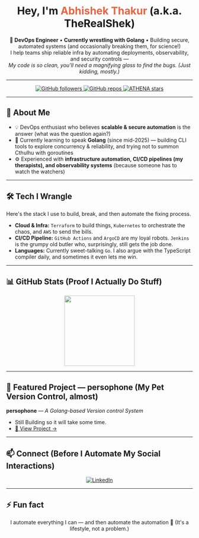 <h1 align="center">Hey, I'm <span style="color:#e96443;">Abhishek Thakur</span> (a.k.a. TheRealShek)</h1>

<p align="center">
  🚀 <b>DevOps Engineer</b> • <b>Currently wrestling with Golang</b> • Building secure, automated systems (and occasionally breaking them, for science!)
  <br>
  I help teams ship reliable infra by automating deployments, observability, and security controls —
  <br>
  <i>My code is so clean, you'll need a magnifying glass to find the bugs. (Just kidding, mostly.)</i>
</p>

---

<p align="center">
  <a href="https://github.com/TheRealShek">
    <img alt="GitHub followers" src="https://img.shields.io/github/followers/TheRealShek?label=Follow%20me%20(don't%20worry,%20I%20won't%20automate%20your%20feed)&style=for-the-badge&color=00C853&logo=github" />
  </a>
  <a href="https://github.com/TheRealShek?tab=repositories">
    <img alt="GitHub repos" src="https://img.shields.io/badge/Repos-14%20(and%20counting%20my%20side%20projects)-7E57C2?style=for-the-badge&logo=github" />
  </a>
  <a href="https://github.com/TheRealShek/ATHENA">
    <img alt="ATHENA stars" src="https://img.shields.io/github/stars/TheRealShek/ATHENA?style=for-the-badge&color=FF4081&logo=starship" />
  </a>
</p>

---

## 🔭 About Me
- 💡 DevOps enthusiast who believes **scalable & secure automation** is the answer (what was the question again?)
- 🧠 Currently learning to speak **Golang** (since mid-2025) — building CLI tools to explore concurrency & reliability, and trying not to summon Cthulhu with goroutines
- ⚙️ Experienced with **infrastructure automation, CI/CD pipelines (my therapists), and observability systems** (because someone has to watch the watchers)

---

## 🛠 Tech I Wrangle
Here's the stack I use to build, break, and then automate the fixing process.

- **Cloud & Infra:** `Terraform` to build things, `Kubernetes` to orchestrate the chaos, and `AWS` to send the bills.
- **CI/CD Pipeline:** `GitHub Actions` and `ArgoCD` are my loyal robots. `Jenkins` is the grumpy old butler who, surprisingly, still gets the job done.
- **Languages:** Currently sweet-talking `Go`. I also argue with the TypeScript compiler daily, and sometimes it even lets me win.

---

## 📊 GitHub Stats (Proof I Actually Do Stuff)
<p align="center">
  <img height="190em" src="https://github-readme-stats.vercel.app/api?username=TheRealShek&show_icons=true&count_private=true&include_all_commits=true&theme=radical&bg_color=30,e96443,904e95&title_color=fff&text_color=fff&icon_color=FFD700" />
</p>

---

## 🚀 Featured Project — **persophone** (My Pet Version Control, almost)
**persophone** — *A Golang-based Version control System*
- Still Building so it will take some time. 
- [🔗 View Project →](https://github.com/chandranilbakshi/persephone)

---

## 📫 Connect (Before I Automate My Social Interactions)
<p align="center">
  <a href="https://www.linkedin.com/in/abhishek-thakur-dev">
    <img src="https://img.shields.io/badge/LinkedIn-Abhishek%20Thakur-blue?style=for-the-badge&logo=linkedin" alt="LinkedIn" />
  </a>
</p>

---

## ⚡ Fun fact
<p align="center">
  I automate everything I can — and then automate the automation 🤖 (It's a lifestyle, not a problem.)
</p>
